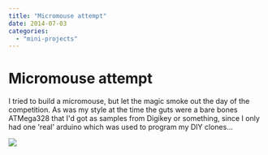 ```yaml
---
title: "Micromouse attempt"
date: 2014-07-03
categories: 
  - "mini-projects"
---
```


# Micromouse attempt

I tried to build a micromouse, but let the magic smoke out the day of the competition. As was my style at the time the guts were a bare bones ATMega328 that I'd got as samples from Digikey or something, since I only had one 'real' arduino which was used to program my DIY clones... 

![](https://cdn.hackaday.io/images/3637021404399240561.jpg)